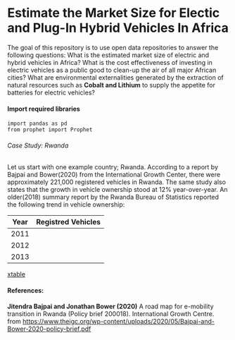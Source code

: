# Estimate the Market Size for Electic and Plug-In Hybrid Vehicles In Africa
The goal of this repository is to use open data repositories to answer the following questions: What is the estimated market size of electric and hybrid vehicles in Africa? What is the cost effectiveness of investing in electric vehicles as a public good to clean-up the air of all major African cities? What are environmental externalities generated by the extraction of natural resources such as **Cobalt and Lithium** to supply the appetite for batteries for electric vehicles?

#### Import required libraries
```
import pandas as pd
from prophet import Prophet
```


###### Case Study: Rwanda

Let us start with one example country; Rwanda. According to a report by Bajpai and Bower(2020) from the International Growth Center, there were approximately 221,000 registered vehicles in Rwanda. The same study also states that the growth in vehicle ownership stood at 12% year-over-year. An older(2018) summary report by the Rwanda Bureau of Statistics reported the following trend in vehicle ownership: 

|Year    | Registred Vehicles
|---     |------------------|
|2011    |
|2012    |
|2013    |



[xtable]()

#### References: 

**Jitendra Bajpai and Jonathan Bower (2020)** A road map for e-mobility transition in Rwanda (Policy brief 200018).
  International Growth Centre. from
  https://www.theigc.org/wp-content/uploads/2020/05/Bajpai-and-Bower-2020-policy-brief.pdf 


